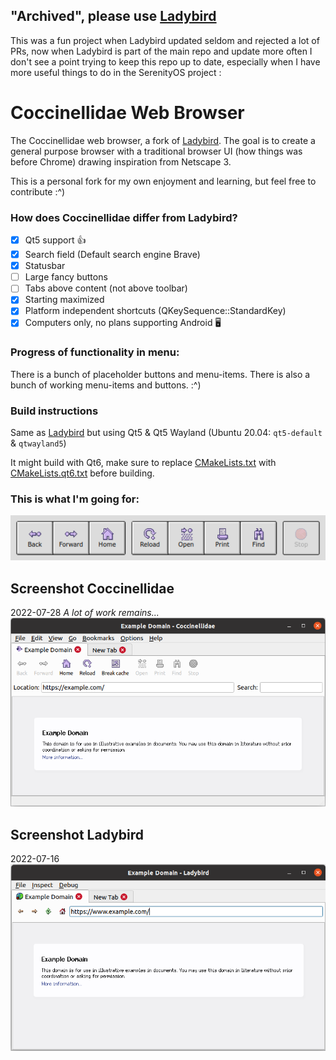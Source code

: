## "Archived", please use [Ladybird](https://github.com/SerenityOS/ladybird)

This was a fun project when Ladybird updated seldom and rejected a lot of PRs, now when Ladybird is part of the main repo and update more often I don't see a point trying to keep this repo up to date, especially when I have more useful things to do in the SerenityOS project :


# Coccinellidae Web Browser
The Coccinellidae web browser, a fork of [Ladybird](https://github.com/awesomekling/ladybird). The goal is to create a general purpose browser with a traditional browser UI (how things was before Chrome) drawing inspiration from Netscape 3.

This is a personal fork for my own enjoyment and learning, but feel free to contribute :^)

### How does Coccinellidae differ from Ladybird?
- [x] Qt5 support 👍
- [x] Search field (Default search engine Brave)
- [x] Statusbar
- [ ] Large fancy buttons
- [ ] Tabs above content (not above toolbar)
- [x] Starting maximized
- [x] Platform independent shortcuts (QKeySequence::StandardKey)
- [x] Computers only, no plans supporting Android 🖥️

### Progress of functionality in menu:
There is a bunch of placeholder buttons and menu-items. There is also a bunch of working menu-items and buttons. :^)

### Build instructions
Same as [Ladybird](https://github.com/awesomekling/ladybird) but using Qt5 & Qt5 Wayland (Ubuntu 20.04: `qt5-default` & `qtwayland5`)

It might build with Qt6, make sure to replace [CMakeLists.txt](CMakeLists.txt) with [CMakeLists.qt6.txt](CMakeLists.qt6.txt) before building.

### This is what I'm going for:

![Icons](meta/icons.png)

## Screenshot Coccinellidae
2022-07-28
_A lot of work remains..._
![Coccinellidae](meta/Screenshot_coccinellidae.png)

## Screenshot Ladybird
2022-07-16
![Ladybird](meta/Screenshot_ladybird.png)
